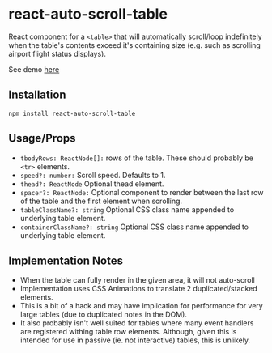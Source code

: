 # react-auto-scroll-table
React component for a `<table>` that will automatically scroll/loop
indefinitely when the table's contents exceed it's containing size (e.g. such as scrolling airport flight status displays).

See demo [here](https://jamiebeverley.github.io/react-auto-scroll-table/)


## Installation
```
npm install react-auto-scroll-table
```

## Usage/Props

- `tbodyRows: ReactNode[]:` rows of the table. These should probably be `<tr>` elements.
- `speed?: number:` Scroll speed. Defaults to 1.
- `thead?: ReactNode` Optional thead element.
- `spacer?: ReactNode:` Optional component to render between the last row of the table and the first element when scrolling.
- `tableClassName?: string` Optional CSS class name appended to underlying table element.
- `containerClassName?: string` Optional CSS class name appended to underlying table element.

## Implementation Notes

- When the table can fully render in the given area, it will not auto-scroll
- Implementation uses CSS Animations to translate 2 duplicated/stacked<tbody> elements.
- This is a bit of a hack and may have implication for performance for very large tables (due to duplicated notes in the DOM).
- It also probably isn't well suited for tables where many event handlers are registered withing table row elements. Although, given this is intended for use in passive (ie. not interactive) tables, this is unlikely.
